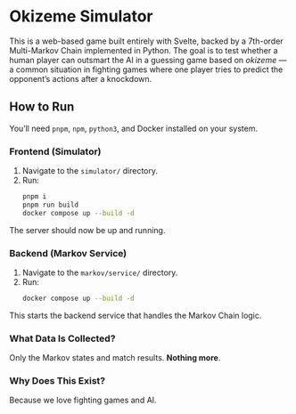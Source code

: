 # Okizeme Simulator

This is a web-based game built entirely with Svelte, backed by a 7th-order Multi-Markov Chain implemented in Python. The goal is to test whether a human player can outsmart the AI in a guessing game based on *okizeme* — a common situation in fighting games where one player tries to predict the opponent’s actions after a knockdown.

## How to Run

You’ll need `pnpm`, `npm`, `python3`, and Docker installed on your system.

### Frontend (Simulator)

1. Navigate to the `simulator/` directory.
2. Run:
   ```bash
   pnpm i
   pnpm run build
   docker compose up --build -d
   ```

The server should now be up and running.

### Backend (Markov Service)

1. Navigate to the `markov/service/` directory.
2. Run:
   ```bash
   docker compose up --build -d
   ```

This starts the backend service that handles the Markov Chain logic.

### What Data Is Collected?

Only the Markov states and match results. **Nothing more**.

### Why Does This Exist?

Because we love fighting games and AI.

